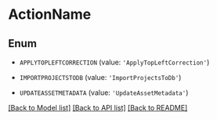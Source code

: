 # ActionName


## Enum

* `APPLYTOPLEFTCORRECTION` (value: `'ApplyTopLeftCorrection'`)

* `IMPORTPROJECTSTODB` (value: `'ImportProjectsToDb'`)

* `UPDATEASSETMETADATA` (value: `'UpdateAssetMetadata'`)

[[Back to Model list]](../README.md#documentation-for-models) [[Back to API list]](../README.md#documentation-for-api-endpoints) [[Back to README]](../README.md)


